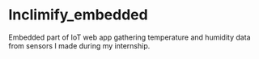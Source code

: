 # Inclimify_embedded

Embedded part of IoT web app gathering temperature and humidity data from sensors I made during my internship.
